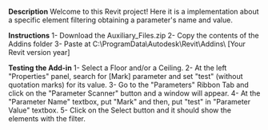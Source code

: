**Description**
Welcome to this Revit project! Here it is a implementation about a specific element filtering obtaining a parameter's name and value.

**Instructions**
1- Download the Auxiliary_Files.zip
2- Copy the contents of the Addins folder
3- Paste at C:\ProgramData\Autodesk\Revit\Addins\ [Your Revit version year]

**Testing the Add-in**
1- Select a Floor and/or a Ceiling.
2- At the left "Properties" panel, search for [Mark] parameter and set "test" (without quotation marks) for its value.
3- Go to the "Parameters" Ribbon Tab and click on the "Parameter Scanner" button and a window will appear.
4- At the "Parameter Name" textbox, put "Mark" and then, put "test" in "Parameter Value" textbox.
5- Click on the Select button and it should show the elements with the filter.

